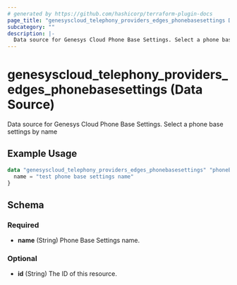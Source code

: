 ```yaml
---
# generated by https://github.com/hashicorp/terraform-plugin-docs
page_title: "genesyscloud_telephony_providers_edges_phonebasesettings Data Source - terraform-provider-genesyscloud"
subcategory: ""
description: |-
  Data source for Genesys Cloud Phone Base Settings. Select a phone base settings by name
---
```


# genesyscloud_telephony_providers_edges_phonebasesettings (Data Source)

Data source for Genesys Cloud Phone Base Settings. Select a phone base settings by name

## Example Usage

```terraform
data "genesyscloud_telephony_providers_edges_phonebasesettings" "phoneBaseSetting" {
  name = "test phone base settings name"
}
```

<!-- schema generated by tfplugindocs -->
## Schema

### Required

- **name** (String) Phone Base Settings name.

### Optional

- **id** (String) The ID of this resource.


